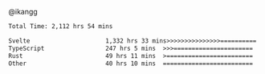 @ikangg
<!--START_SECTION:waka-->

```txt
Total Time: 2,112 hrs 54 mins

Svelte                     1,332 hrs 33 mins>>>>>>>>>>>>>>>==========   61.89 %
TypeScript                 247 hrs 5 mins  >>>======================   11.48 %
Rust                       49 hrs 11 mins  >========================   02.28 %
Other                      40 hrs 10 mins  =========================   01.87 %
```

<!--END_SECTION:waka-->
